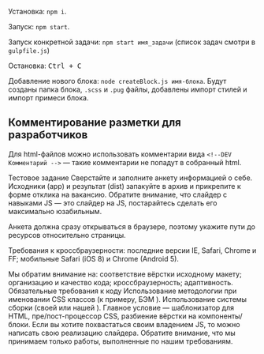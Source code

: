 Установка: `npm i`.

Запуск: `npm start`.

Запуск конкретной задачи: `npm start имя_задачи` (список задач смотри в `gulpfile.js`)

Остановка: <kbd>Ctrl + C</kbd>

Добавление нового блока: `node createBlock.js имя-блока`. Будут созданы папка блока, `.scss` и `.pug` файлы, добавлены импорт стилей и импорт примеси блока.


## Комментирование разметки для разработчиков

Для html-файлов можно использовать комментарии вида `<!--DEV Комментарий -->` — такие комментарии не попадут в собранный html.

Тестовое задание
Сверстайте и заполните анкету информацией о себе. Исходники (app) и результат (dist) запакуйте в архив и прикрепите к форме отклика на вакансию. Обратите внимание, что слайдер с навыками JS — это слайдер на JS, постарайтесь сделать его максимально юзабильным.

Анкета должна сразу открываться в браузере, поэтому укажите пути до ресурсов относительно страницы.

Требования к кроссбраузерности: последние версии IE, Safari, Chrome и FF; мобильные Safari (iOS 8) и Chrome (Android 5).

Мы обратим внимание на:
соответствие вёрстки исходному макету;
организацию и качество кода;
кроссбраузерность;
адаптивность.
Обязательные требования к коду
Использование методологии при именовании CSS классов (к примеру, Б​ЭМ ).
Использование системы сборки (своей или нашей ). Главное условие — шаблонизатор для HTML, пре/пост-процессор CSS, разбиение вёрстки на компоненты/блоки.
Если вы хотите похвастаться своим владением JS, то можно написать свою реализацию слайдера.
Обратите внимание, что мы принимаем только работы, выполненные по нашим требованиям.
